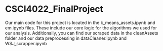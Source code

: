 # CSCI4022_FinalProject
Our main code for this project is located in the k_means_assets.ipynb and em.ipynb files. These include our core logic for the algorithms we used for our analysis. Additionally, you can find our scraped data in the cleanAssets folder and our data preprocessing in dataCleaner.ipynb and WSJ_scrapper.ipynb

